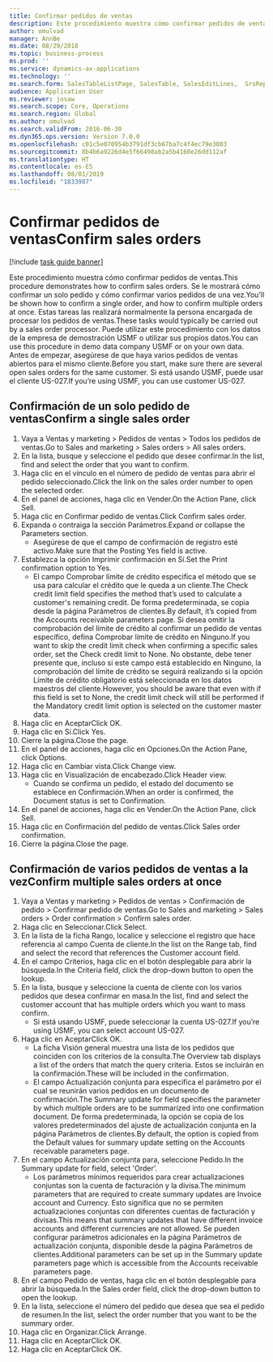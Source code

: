 ```yaml
---
title: Confirmar pedidos de ventas
description: Este procedimiento muestra cómo confirmar pedidos de ventas.
author: omulvad
manager: AnnBe
ms.date: 08/29/2018
ms.topic: business-process
ms.prod: ''
ms.service: dynamics-ax-applications
ms.technology: ''
ms.search.form: SalesTableListPage, SalesTable, SalesEditLines,  SrsReportViewerForm, CustConfirmJournal, SysQueryForm, SysQueryFieldLookUp, SysLookup, SalesParmIdLookup
audience: Application User
ms.reviewer: josaw
ms.search.scope: Core, Operations
ms.search.region: Global
ms.author: omulvad
ms.search.validFrom: 2016-06-30
ms.dyn365.ops.version: Version 7.0.0
ms.openlocfilehash: c01c5e070954b3791df3cb67ba7c4f4ec79e3003
ms.sourcegitcommit: 8b4b6a9226d4e5f66498ab2a5b4160e26dd112af
ms.translationtype: HT
ms.contentlocale: es-ES
ms.lasthandoff: 08/01/2019
ms.locfileid: "1833987"
---
```

# <a name="confirm-sales-orders"></a><span data-ttu-id="e3f47-103">Confirmar pedidos de ventas</span><span class="sxs-lookup"><span data-stu-id="e3f47-103">Confirm sales orders</span></span>

[!include [task guide banner](../../includes/task-guide-banner.md)]

<span data-ttu-id="e3f47-104">Este procedimiento muestra cómo confirmar pedidos de ventas.</span><span class="sxs-lookup"><span data-stu-id="e3f47-104">This procedure demonstrates how to confirm sales orders.</span></span> <span data-ttu-id="e3f47-105">Se le mostrará cómo confirmar un solo pedido y cómo confirmar varios pedidos de una vez.</span><span class="sxs-lookup"><span data-stu-id="e3f47-105">You’ll be shown how to confirm a single order, and how to confirm multiple orders at once.</span></span> <span data-ttu-id="e3f47-106">Estas tareas las realizará normalmente la persona encargada de procesar los pedidos de ventas.</span><span class="sxs-lookup"><span data-stu-id="e3f47-106">These tasks would typically be carried out by a sales order processor.</span></span> <span data-ttu-id="e3f47-107">Puede utilizar este procedimiento con los datos de la empresa de demostración USMF o utilizar sus propios datos.</span><span class="sxs-lookup"><span data-stu-id="e3f47-107">You can use this procedure in demo data company USMF or on your own data.</span></span> <span data-ttu-id="e3f47-108">Antes de empezar, asegúrese de que haya varios pedidos de ventas abiertos para el mismo cliente.</span><span class="sxs-lookup"><span data-stu-id="e3f47-108">Before you start, make sure there are several open sales orders for the same customer.</span></span> <span data-ttu-id="e3f47-109">Si está usando USMF, puede usar el cliente US-027.</span><span class="sxs-lookup"><span data-stu-id="e3f47-109">If you’re using USMF, you can use customer US-027.</span></span>


## <a name="confirm-a-single-sales-order"></a><span data-ttu-id="e3f47-110">Confirmación de un solo pedido de ventas</span><span class="sxs-lookup"><span data-stu-id="e3f47-110">Confirm a single sales order</span></span>
1. <span data-ttu-id="e3f47-111">Vaya a Ventas y marketing > Pedidos de ventas > Todos los pedidos de ventas.</span><span class="sxs-lookup"><span data-stu-id="e3f47-111">Go to Sales and marketing > Sales orders > All sales orders.</span></span>
2. <span data-ttu-id="e3f47-112">En la lista, busque y seleccione el pedido que desee confirmar.</span><span class="sxs-lookup"><span data-stu-id="e3f47-112">In the list, find and select the order that you want to confirm.</span></span>
3. <span data-ttu-id="e3f47-113">Haga clic en el vínculo en el número de pedido de ventas para abrir el pedido seleccionado.</span><span class="sxs-lookup"><span data-stu-id="e3f47-113">Click the link on the sales order number to open the selected order.</span></span>
4. <span data-ttu-id="e3f47-114">En el panel de acciones, haga clic en Vender.</span><span class="sxs-lookup"><span data-stu-id="e3f47-114">On the Action Pane, click Sell.</span></span>
5. <span data-ttu-id="e3f47-115">Haga clic en Confirmar pedido de ventas.</span><span class="sxs-lookup"><span data-stu-id="e3f47-115">Click Confirm sales order.</span></span>
6. <span data-ttu-id="e3f47-116">Expanda o contraiga la sección Parámetros.</span><span class="sxs-lookup"><span data-stu-id="e3f47-116">Expand or collapse the Parameters section.</span></span>
    * <span data-ttu-id="e3f47-117">Asegúrese de que el campo de confirmación de registro esté activo.</span><span class="sxs-lookup"><span data-stu-id="e3f47-117">Make sure that the Posting Yes field is active.</span></span>  
7. <span data-ttu-id="e3f47-118">Establezca la opción Imprimir confirmación en Sí.</span><span class="sxs-lookup"><span data-stu-id="e3f47-118">Set the Print confirmation option to Yes.</span></span>
    * <span data-ttu-id="e3f47-119">El campo Comprobar límite de crédito especifica el método que se usa para calcular el crédito que le queda a un cliente.</span><span class="sxs-lookup"><span data-stu-id="e3f47-119">The Check credit limit field specifies the method that’s used to calculate a customer's remaining credit.</span></span> <span data-ttu-id="e3f47-120">De forma predeterminada, se copia desde la página Parámetros de clientes.</span><span class="sxs-lookup"><span data-stu-id="e3f47-120">By default, it’s copied from the Accounts receivable parameters page.</span></span> <span data-ttu-id="e3f47-121">Si desea omitir la comprobación del límite de crédito al confirmar un pedido de ventas específico, defina Comprobar límite de crédito en Ninguno.</span><span class="sxs-lookup"><span data-stu-id="e3f47-121">If you want to skip the credit limit check when confirming a specific sales order, set the Check credit limit to None.</span></span> <span data-ttu-id="e3f47-122">No obstante, debe tener presente que, incluso si este campo está establecido en Ninguno, la comprobación del límite de crédito se seguirá realizando si la opción Límite de crédito obligatorio está seleccionada en los datos maestros del cliente.</span><span class="sxs-lookup"><span data-stu-id="e3f47-122">However, you should be aware that even with if this field is set to None, the credit limit check will still be performed if the Mandatory credit limit option is selected on the customer master data.</span></span>  
8. <span data-ttu-id="e3f47-123">Haga clic en Aceptar</span><span class="sxs-lookup"><span data-stu-id="e3f47-123">Click OK.</span></span>
9. <span data-ttu-id="e3f47-124">Haga clic en Sí.</span><span class="sxs-lookup"><span data-stu-id="e3f47-124">Click Yes.</span></span>
10. <span data-ttu-id="e3f47-125">Cierre la página.</span><span class="sxs-lookup"><span data-stu-id="e3f47-125">Close the page.</span></span>
11. <span data-ttu-id="e3f47-126">En el panel de acciones, haga clic en Opciones.</span><span class="sxs-lookup"><span data-stu-id="e3f47-126">On the Action Pane, click Options.</span></span>
12. <span data-ttu-id="e3f47-127">Haga clic en Cambiar vista.</span><span class="sxs-lookup"><span data-stu-id="e3f47-127">Click Change view.</span></span>
13. <span data-ttu-id="e3f47-128">Haga clic en Visualización de encabezado.</span><span class="sxs-lookup"><span data-stu-id="e3f47-128">Click Header view.</span></span>
    * <span data-ttu-id="e3f47-129">Cuando se confirma un pedido, el estado del documento se establece en Confirmación.</span><span class="sxs-lookup"><span data-stu-id="e3f47-129">When an order is confirmed, the Document status is set to Confirmation.</span></span>  
14. <span data-ttu-id="e3f47-130">En el panel de acciones, haga clic en Vender.</span><span class="sxs-lookup"><span data-stu-id="e3f47-130">On the Action Pane, click Sell.</span></span>
15. <span data-ttu-id="e3f47-131">Haga clic en Confirmación del pedido de ventas.</span><span class="sxs-lookup"><span data-stu-id="e3f47-131">Click Sales order confirmation.</span></span>
16. <span data-ttu-id="e3f47-132">Cierre la página.</span><span class="sxs-lookup"><span data-stu-id="e3f47-132">Close the page.</span></span>

## <a name="confirm-multiple-sales-orders-at-once"></a><span data-ttu-id="e3f47-133">Confirmación de varios pedidos de ventas a la vez</span><span class="sxs-lookup"><span data-stu-id="e3f47-133">Confirm multiple sales orders at once</span></span>
1. <span data-ttu-id="e3f47-134">Vaya a Ventas y marketing > Pedidos de ventas > Confirmación de pedido > Confirmar pedido de ventas.</span><span class="sxs-lookup"><span data-stu-id="e3f47-134">Go to Sales and marketing > Sales orders > Order confirmation > Confirm sales order.</span></span>
2. <span data-ttu-id="e3f47-135">Haga clic en Seleccionar.</span><span class="sxs-lookup"><span data-stu-id="e3f47-135">Click Select.</span></span>
3. <span data-ttu-id="e3f47-136">En la lista de la ficha Rango, localice y seleccione el registro que hace referencia al campo Cuenta de cliente.</span><span class="sxs-lookup"><span data-stu-id="e3f47-136">In the list on the Range tab, find and select the record that references the Customer account field.</span></span>
4. <span data-ttu-id="e3f47-137">En el campo Criterios, haga clic en el botón desplegable para abrir la búsqueda.</span><span class="sxs-lookup"><span data-stu-id="e3f47-137">In the Criteria field, click the drop-down button to open the lookup.</span></span>
5. <span data-ttu-id="e3f47-138">En la lista, busque y seleccione la cuenta de cliente con los varios pedidos que desea confirmar en masa.</span><span class="sxs-lookup"><span data-stu-id="e3f47-138">In the list, find and select the customer account that has multiple orders which you want to mass confirm.</span></span>
    * <span data-ttu-id="e3f47-139">Si está usando USMF, puede seleccionar la cuenta US-027.</span><span class="sxs-lookup"><span data-stu-id="e3f47-139">If you’re using USMF, you can select account US-027.</span></span>  
6. <span data-ttu-id="e3f47-140">Haga clic en Aceptar</span><span class="sxs-lookup"><span data-stu-id="e3f47-140">Click OK.</span></span>
    * <span data-ttu-id="e3f47-141">La ficha Visión general muestra una lista de los pedidos que coinciden con los criterios de la consulta.</span><span class="sxs-lookup"><span data-stu-id="e3f47-141">The Overview tab displays a list of the orders that match the query criteria.</span></span> <span data-ttu-id="e3f47-142">Estos se incluirán en la confirmación.</span><span class="sxs-lookup"><span data-stu-id="e3f47-142">These will be included in the confirmation.</span></span>  
    * <span data-ttu-id="e3f47-143">El campo Actualización conjunta para especifica el parámetro por el cual se reunirán varios pedidos en un documento de confirmación.</span><span class="sxs-lookup"><span data-stu-id="e3f47-143">The Summary update for field specifies the parameter by which multiple orders are to be summarized into one confirmation document.</span></span> <span data-ttu-id="e3f47-144">De forma predeterminada, la opción se copia de los valores predeterminados del ajuste de actualización conjunta en la página Parámetros de clientes.</span><span class="sxs-lookup"><span data-stu-id="e3f47-144">By default, the option is copied from the Default values for summary update setting on the Accounts receivable parameters page.</span></span>  
7. <span data-ttu-id="e3f47-145">En el campo Actualización conjunta para, seleccione Pedido.</span><span class="sxs-lookup"><span data-stu-id="e3f47-145">In the Summary update for field, select 'Order'.</span></span>
    * <span data-ttu-id="e3f47-146">Los parámetros mínimos requeridos para crear actualizaciones conjuntas son la cuenta de facturación y la divisa.</span><span class="sxs-lookup"><span data-stu-id="e3f47-146">The minimum parameters that are required to create summary updates are Invoice account and Currency.</span></span> <span data-ttu-id="e3f47-147">Esto significa que no se permiten actualizaciones conjuntas con diferentes cuentas de facturación y divisas.</span><span class="sxs-lookup"><span data-stu-id="e3f47-147">This means that summary updates that have different invoice accounts and different currencies are not allowed.</span></span> <span data-ttu-id="e3f47-148">Se pueden configurar parámetros adicionales en la página Parámetros de actualización conjunta, disponible desde la página Parámetros de clientes.</span><span class="sxs-lookup"><span data-stu-id="e3f47-148">Additional parameters can be set up in the Summary update parameters page which is accessible from the Accounts receivable parameters page.</span></span>  
8. <span data-ttu-id="e3f47-149">En el campo Pedido de ventas, haga clic en el botón desplegable para abrir la búsqueda.</span><span class="sxs-lookup"><span data-stu-id="e3f47-149">In the Sales order field, click the drop-down button to open the lookup.</span></span>
9. <span data-ttu-id="e3f47-150">En la lista, seleccione el número del pedido que desea que sea el pedido de resumen.</span><span class="sxs-lookup"><span data-stu-id="e3f47-150">In the list, select the order number that you want to be the summary order.</span></span>
10. <span data-ttu-id="e3f47-151">Haga clic en Organizar.</span><span class="sxs-lookup"><span data-stu-id="e3f47-151">Click Arrange.</span></span>
11. <span data-ttu-id="e3f47-152">Haga clic en Aceptar</span><span class="sxs-lookup"><span data-stu-id="e3f47-152">Click OK.</span></span>
12. <span data-ttu-id="e3f47-153">Haga clic en Aceptar</span><span class="sxs-lookup"><span data-stu-id="e3f47-153">Click OK.</span></span>

